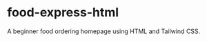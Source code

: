 <!-- Trigger rebuild -->
#  food-express-html
A beginner food ordering homepage using HTML and Tailwind CSS.
